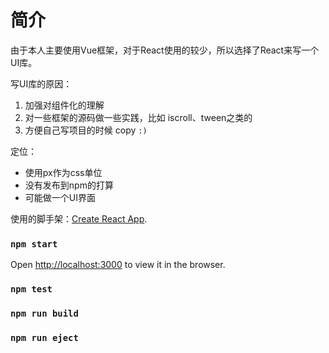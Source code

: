 # 简介

由于本人主要使用Vue框架，对于React使用的较少，所以选择了React来写一个UI库。

写UI库的原因：
1. 加强对组件化的理解
2. 对一些框架的源码做一些实践，比如 iscroll、tween之类的
3. 方便自己写项目的时候 copy `:)`

定位：
* 使用px作为css单位
* 没有发布到npm的打算
* 可能做一个UI界面


使用的脚手架：[Create React App](https://github.com/facebook/create-react-app).

### `npm start`

Open [http://localhost:3000](http://localhost:3000) to view it in the browser.

### `npm test`

### `npm run build`

### `npm run eject`
